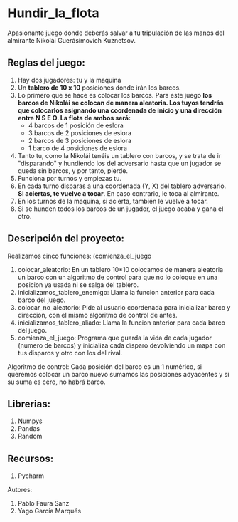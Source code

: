 # Hundir_la_flota
Apasionante juego donde deberás salvar a tu tripulación de las manos del almirante Nikolái Guerásimovich Kuznetsov.

## Reglas del juego:

1. Hay dos jugadores: tu y la maquina
2. Un **tablero de 10 x 10** posiciones donde irán los barcos.
3. Lo primero que se hace es colocar los barcos. Para este juego **los barcos de Nikolái se colocan de manera aleatoria. Los tuyos tendrás que colocarlos asignando una coordenada de inicio y una dirección entre N S E O. La flota de ambos será:**
    * 4 barcos de 1 posición de eslora
    * 3 barcos de 2 posiciones de eslora
    * 2 barcos de 3 posiciones de eslora
    * 1 barco de 4 posiciones de eslora
4. Tanto tu, como la Nikolái tenéis un tablero con barcos, y se trata de ir "disparando" y hundiendo los del adversario hasta que un jugador se queda sin barcos, y por tanto, pierde.
5. Funciona por turnos y empiezas tu.
6. En cada turno disparas a una coordenada (Y, X) del tablero adversario. **Si aciertas, te vuelve a tocar**. En caso contrario, le toca al almirante.
7. En los turnos de la maquina, si acierta, también le vuelve a tocar.
8. Si se hunden todos los barcos de un jugador, el juego acaba y gana el otro.

## Descripción del proyecto:
Realizamos cinco funciones: (comienza_el_juego
1. colocar_aleatorio: En un tablero 10*10 colocamos de manera aleatoria un barco con un algoritmo de control para que no lo coloque en una posicion ya usada ni se salga del tablero.
2. inicializamos_tablero_enemigo: Llama la funcion anterior para cada barco del juego.
3. colocar_no_aleatorio: Pide al usuario coordenada para inicializar barco y dirección, con el mismo algoritmo de control de antes.
4. inicializamos_tablero_aliado: Llama la funcion anterior para cada barco del juego.
5. comienza_el_juego: Programa que guarda la vida de cada jugador (numero de barcos) y inicializa cada disparo devolviendo un mapa con tus disparos y otro con los del rival.

Algoritmo de control: Cada posición del barco es un 1 numérico, si queremos colocar un barco nuevo sumamos las posiciones adyacentes y si su suma es cero, no habrá barco.

## Librerias:
1. Numpys 
2. Pandas
3. Random

## Recursos:
1. Pycharm






Autores: 
1. Pablo Faura Sanz  
2. Yago García Marqués

